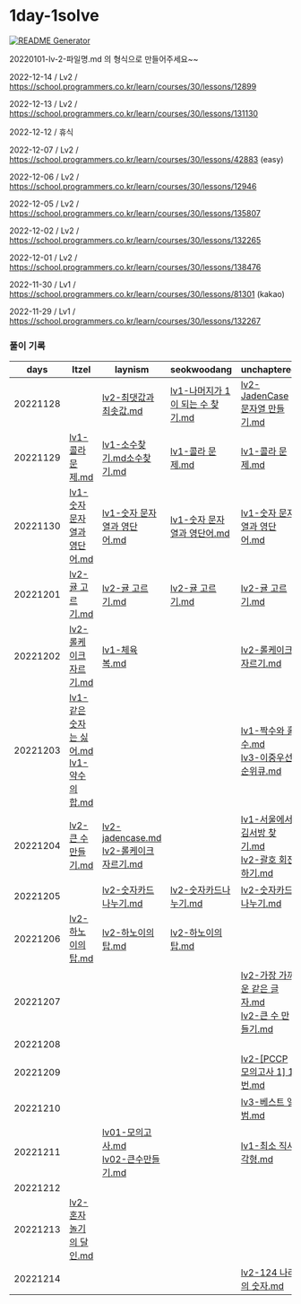 # 1day-1solve

[![README Generator](https://github.com/Edint-worker/1day-1solve/actions/workflows/generate-readme.yaml/badge.svg)](https://github.com/Edint-worker/1day-1solve/actions/workflows/generate-readme.yaml)

20220101-lv-2-파일명.md 의 형식으로 만들어주세요~~

2022-12-14 / Lv2 / https://school.programmers.co.kr/learn/courses/30/lessons/12899

2022-12-13 / Lv2 / https://school.programmers.co.kr/learn/courses/30/lessons/131130

2022-12-12 / 휴식

2022-12-07 / Lv2 / https://school.programmers.co.kr/learn/courses/30/lessons/42883 (easy)

2022-12-06 / Lv2 / https://school.programmers.co.kr/learn/courses/30/lessons/12946

2022-12-05 / Lv2 / https://school.programmers.co.kr/learn/courses/30/lessons/135807

2022-12-02 / Lv2 / https://school.programmers.co.kr/learn/courses/30/lessons/132265

2022-12-01 / Lv2 / https://school.programmers.co.kr/learn/courses/30/lessons/138476

2022-11-30 / Lv1 / https://school.programmers.co.kr/learn/courses/30/lessons/81301 (kakao)

2022-11-29 / Lv1 / https://school.programmers.co.kr/learn/courses/30/lessons/132267

### 풀이 기록

| days | Itzel | laynism | seokwoodang | unchaptered |
| ---- | ----- | ----- | ----- | ----- |
| 20221128 |  | [lv2-최댓값과 최솟값.md](https://github.com/Edint-worker/1day-1solve/blob/main/laynism/20221128-lv-2-%EC%B5%9C%EB%8C%93%EA%B0%92%EA%B3%BC%20%EC%B5%9C%EC%86%9F%EA%B0%92.md) | [lv1-나머지가 1이 되는 수 찾기.md](https://github.com/Edint-worker/1day-1solve/blob/main/seokwoodang/20221128-lv-1-%EB%82%98%EB%A8%B8%EC%A7%80%EA%B0%80%201%EC%9D%B4%20%EB%90%98%EB%8A%94%20%EC%88%98%20%EC%B0%BE%EA%B8%B0.md) | [lv2-JadenCase 문자열 만들기.md](https://github.com/Edint-worker/1day-1solve/blob/main/unchaptered/20221128-lv-2-JadenCase%20%EB%AC%B8%EC%9E%90%EC%97%B4%20%EB%A7%8C%EB%93%A4%EA%B8%B0.md) |
| 20221129 | [lv1-콜라 문제.md](https://github.com/Edint-worker/1day-1solve/blob/main/Itzel/20221129-lv-1-%EC%BD%9C%EB%9D%BC%20%EB%AC%B8%EC%A0%9C.md) | [lv1-소수찾기.md소수찾기.md](https://github.com/Edint-worker/1day-1solve/blob/main/laynism/20221129-lv-1-%EC%86%8C%EC%88%98%EC%B0%BE%EA%B8%B0.md%EC%86%8C%EC%88%98%EC%B0%BE%EA%B8%B0.md) | [lv1-콜라 문제.md](https://github.com/Edint-worker/1day-1solve/blob/main/seokwoodang/20221129-lv-1-%EC%BD%9C%EB%9D%BC%20%EB%AC%B8%EC%A0%9C.md) | [lv1-콜라 문제.md](https://github.com/Edint-worker/1day-1solve/blob/main/unchaptered/20221129-lv-1-%EC%BD%9C%EB%9D%BC%20%EB%AC%B8%EC%A0%9C.md) |
| 20221130 | [lv1-숫자 문자열과 영단어.md](https://github.com/Edint-worker/1day-1solve/blob/main/Itzel/20221130-lv-1-%EC%88%AB%EC%9E%90%20%EB%AC%B8%EC%9E%90%EC%97%B4%EA%B3%BC%20%EC%98%81%EB%8B%A8%EC%96%B4.md) | [lv1-숫자 문자열과 영단어.md](https://github.com/Edint-worker/1day-1solve/blob/main/laynism/20221130-lv-1-%EC%88%AB%EC%9E%90%20%EB%AC%B8%EC%9E%90%EC%97%B4%EA%B3%BC%20%EC%98%81%EB%8B%A8%EC%96%B4.md) | [lv1-숫자 문자열과 영단어.md](https://github.com/Edint-worker/1day-1solve/blob/main/seokwoodang/20221130-lv-1-%EC%88%AB%EC%9E%90%20%EB%AC%B8%EC%9E%90%EC%97%B4%EA%B3%BC%20%EC%98%81%EB%8B%A8%EC%96%B4.md) | [lv1-숫자 문자열과 영단어.md](https://github.com/Edint-worker/1day-1solve/blob/main/unchaptered/20221130-lv-1-%EC%88%AB%EC%9E%90%20%EB%AC%B8%EC%9E%90%EC%97%B4%EA%B3%BC%20%EC%98%81%EB%8B%A8%EC%96%B4.md) |
| 20221201 | [lv2-귤 고르기.md](https://github.com/Edint-worker/1day-1solve/blob/main/Itzel/20221201-lv-2-%EA%B7%A4%20%EA%B3%A0%EB%A5%B4%EA%B8%B0.md) | [lv2-귤 고르기.md](https://github.com/Edint-worker/1day-1solve/blob/main/laynism/20221201-lv-2-%EA%B7%A4%20%EA%B3%A0%EB%A5%B4%EA%B8%B0.md) | [lv2-귤 고르기.md](https://github.com/Edint-worker/1day-1solve/blob/main/seokwoodang/20221201-lv-2-%EA%B7%A4%20%EA%B3%A0%EB%A5%B4%EA%B8%B0.md) | [lv2-귤 고르기.md](https://github.com/Edint-worker/1day-1solve/blob/main/unchaptered/20221201-lv-2-%EA%B7%A4%20%EA%B3%A0%EB%A5%B4%EA%B8%B0.md) |
| 20221202 | [lv2-롤케이크 자르기.md](https://github.com/Edint-worker/1day-1solve/blob/main/Itzel/20221202-lv-2-%EB%A1%A4%EC%BC%80%EC%9D%B4%ED%81%AC%20%EC%9E%90%EB%A5%B4%EA%B8%B0.md) | [lv1-체육복.md](https://github.com/Edint-worker/1day-1solve/blob/main/laynism/20221202-lv-1-%EC%B2%B4%EC%9C%A1%EB%B3%B5.md) |  | [lv2-롤케이크 자르기.md](https://github.com/Edint-worker/1day-1solve/blob/main/unchaptered/20221202-lv-2-%EB%A1%A4%EC%BC%80%EC%9D%B4%ED%81%AC%20%EC%9E%90%EB%A5%B4%EA%B8%B0.md) |
| 20221203 | [lv1-같은 숫자는 싫어.md](https://github.com/Edint-worker/1day-1solve/blob/main/Itzel/20221203-lv-1-%EA%B0%99%EC%9D%80%20%EC%88%AB%EC%9E%90%EB%8A%94%20%EC%8B%AB%EC%96%B4.md)<br>[lv1-약수의 합.md](https://github.com/Edint-worker/1day-1solve/blob/main/Itzel/20221203-lv-1-%EC%95%BD%EC%88%98%EC%9D%98%20%ED%95%A9.md) |  |  | [lv1-짝수와 홀수.md](https://github.com/Edint-worker/1day-1solve/blob/main/unchaptered/20221203-lv-1-%EC%A7%9D%EC%88%98%EC%99%80%20%ED%99%80%EC%88%98.md)<br>[lv3-이중우선순위큐.md](https://github.com/Edint-worker/1day-1solve/blob/main/unchaptered/20221203-lv-3-%EC%9D%B4%EC%A4%91%EC%9A%B0%EC%84%A0%EC%88%9C%EC%9C%84%ED%81%90.md) |
| 20221204 | [lv2-큰 수 만들기.md](https://github.com/Edint-worker/1day-1solve/blob/main/Itzel/20221204-lv-2-%ED%81%B0%20%EC%88%98%20%EB%A7%8C%EB%93%A4%EA%B8%B0.md) | [lv2-jadencase.md](https://github.com/Edint-worker/1day-1solve/blob/main/laynism/20221204-lv-2-jadencase.md)<br>[lv2-롤케이크 자르기.md](https://github.com/Edint-worker/1day-1solve/blob/main/laynism/20221204-lv-2-%EB%A1%A4%EC%BC%80%EC%9D%B4%ED%81%AC%20%EC%9E%90%EB%A5%B4%EA%B8%B0.md) |  | [lv1-서울에서 김서방 찾기.md](https://github.com/Edint-worker/1day-1solve/blob/main/unchaptered/20221204-lv-1-%EC%84%9C%EC%9A%B8%EC%97%90%EC%84%9C%20%EA%B9%80%EC%84%9C%EB%B0%A9%20%EC%B0%BE%EA%B8%B0.md)<br>[lv2-괄호 회전하기.md](https://github.com/Edint-worker/1day-1solve/blob/main/unchaptered/20221204-lv-2-%EA%B4%84%ED%98%B8%20%ED%9A%8C%EC%A0%84%ED%95%98%EA%B8%B0.md) |
| 20221205 |  | [lv2-숫자카드나누기.md](https://github.com/Edint-worker/1day-1solve/blob/main/laynism/20221205-lv-2-%EC%88%AB%EC%9E%90%EC%B9%B4%EB%93%9C%EB%82%98%EB%88%84%EA%B8%B0.md) | [lv2-숫자카드나누기.md](https://github.com/Edint-worker/1day-1solve/blob/main/seokwoodang/20221205-lv-2-%EC%88%AB%EC%9E%90%EC%B9%B4%EB%93%9C%EB%82%98%EB%88%84%EA%B8%B0.md) | [lv2-숫자카드나누기.md](https://github.com/Edint-worker/1day-1solve/blob/main/unchaptered/20221205-lv-2-%EC%88%AB%EC%9E%90%EC%B9%B4%EB%93%9C%EB%82%98%EB%88%84%EA%B8%B0.md) |
| 20221206 | [lv2-하노이의탑.md](https://github.com/Edint-worker/1day-1solve/blob/main/Itzel/20221206-lv-2-%ED%95%98%EB%85%B8%EC%9D%B4%EC%9D%98%ED%83%91.md) | [lv2-하노이의탑.md](https://github.com/Edint-worker/1day-1solve/blob/main/laynism/20221206-lv-2-%ED%95%98%EB%85%B8%EC%9D%B4%EC%9D%98%ED%83%91.md) | [lv2-하노이의탑.md](https://github.com/Edint-worker/1day-1solve/blob/main/seokwoodang/20221206-lv-2-%ED%95%98%EB%85%B8%EC%9D%B4%EC%9D%98%ED%83%91.md) |  |
| 20221207 |  |  |  | [lv2-가장 가까운 같은 글자.md](https://github.com/Edint-worker/1day-1solve/blob/main/unchaptered/20221207-lv-2-%EA%B0%80%EC%9E%A5%20%EA%B0%80%EA%B9%8C%EC%9A%B4%20%EA%B0%99%EC%9D%80%20%EA%B8%80%EC%9E%90.md)<br>[lv2-큰 수 만들기.md](https://github.com/Edint-worker/1day-1solve/blob/main/unchaptered/20221207-lv-2-%ED%81%B0%20%EC%88%98%20%EB%A7%8C%EB%93%A4%EA%B8%B0.md) |
| 20221208 |  |  |  |  |
| 20221209 |  |  |  | [lv2-[PCCP 모의고사 1] 1번.md](https://github.com/Edint-worker/1day-1solve/blob/main/unchaptered/20221209-lv-2-%5BPCCP%20%EB%AA%A8%EC%9D%98%EA%B3%A0%EC%82%AC%201%5D%201%EB%B2%88.md) |
| 20221210 |  |  |  | [lv3-베스트 앨범.md](https://github.com/Edint-worker/1day-1solve/blob/main/unchaptered/20221210-lv-3-%EB%B2%A0%EC%8A%A4%ED%8A%B8%20%EC%95%A8%EB%B2%94.md) |
| 20221211 |  | [lv01-모의고사.md](https://github.com/Edint-worker/1day-1solve/blob/main/laynism/20221211-lv-0-%EB%AA%A8%EC%9D%98%EA%B3%A0%EC%82%AC.md)<br>[lv02-큰수만들기.md](https://github.com/Edint-worker/1day-1solve/blob/main/laynism/20221211-lv-0-%ED%81%B0%EC%88%98%EB%A7%8C%EB%93%A4%EA%B8%B0.md) |  | [lv1-최소 직사각형.md](https://github.com/Edint-worker/1day-1solve/blob/main/unchaptered/20221211-lv-1-%EC%B5%9C%EC%86%8C%20%EC%A7%81%EC%82%AC%EA%B0%81%ED%98%95.md) |
| 20221212 |  |  |  |  |
| 20221213 | [lv2-혼자 놀기의 달인.md](https://github.com/Edint-worker/1day-1solve/blob/main/Itzel/20221213-lv-2-%ED%98%BC%EC%9E%90%20%EB%86%80%EA%B8%B0%EC%9D%98%20%EB%8B%AC%EC%9D%B8.md) |  |  |  |
| 20221214 |  |  |  | [lv2-124 나라의 숫자.md](https://github.com/Edint-worker/1day-1solve/blob/main/unchaptered/20221214-lv-2-124%20%EB%82%98%EB%9D%BC%EC%9D%98%20%EC%88%AB%EC%9E%90.md) |